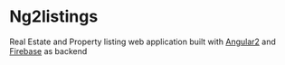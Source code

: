 # Ng2listings

Real Estate and Property listing web application built with [Angular2](https://angular.io/) and [Firebase](https://firebase.com) as backend


